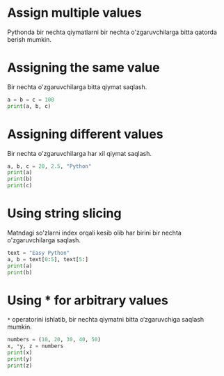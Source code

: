 # Assign multiple values

Pythonda bir nechta qiymatlarni bir nechta o'zgaruvchilarga bitta qatorda berish mumkin.

# Assigning the same value

Bir nechta o'zgaruvchilarga bitta qiymat saqlash.

```python
a = b = c = 100
print(a, b, c)
```

# Assigning different values

Bir nechta o'zgaruvchilarga har xil qiymat saqlash.

```python
a, b, c = 20, 2.5, "Python"
print(a)
print(b)
print(c)
```

# Using string slicing

Matndagi so'zlarni index orqali kesib olib har birini bir nechta o'zgaruvchilarga saqlash.

```python
text = "Easy Python"
a, b = text[0:5], text[5:]
print(a)
print(b)
```

# Using * for arbitrary values

`*` operatorini ishlatib, bir nechta qiymatni bitta o‘zgaruvchiga saqlash mumkin.

```python
numbers = (10, 20, 30, 40, 50)
x, *y, z = numbers
print(x)
print(y)
print(z)
```
